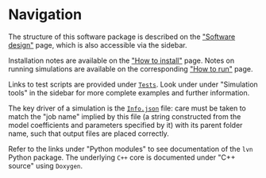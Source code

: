 # Navigation

The structure of this software package is described on the ["Software design"](software-design.md) page, which is also accessible via the sidebar.

Installation notes are available on the ["How to install"](how-to-install.md) page.
Notes on running simulations are available on the corresponding ["How to run"](how-to-run.md) page. 

Links to test scripts are provided under [`Tests`](tests-reference.md).
Look under under "Simulation tools" in the sidebar for more complete examples and further information.

The key driver of a simulation is the [`Info.json`](info-reference.md) file: care must be taken to match the "job name" implied by this file (a string constructed from the model coefficients and parameters specified by it) with its parent folder name, such that output files are placed correctly.

Refer to the links under "Python modules" to see documentation of the `lvn` Python package. The underlying `C++` core is documented under "C++ source" using `Doxygen`.
